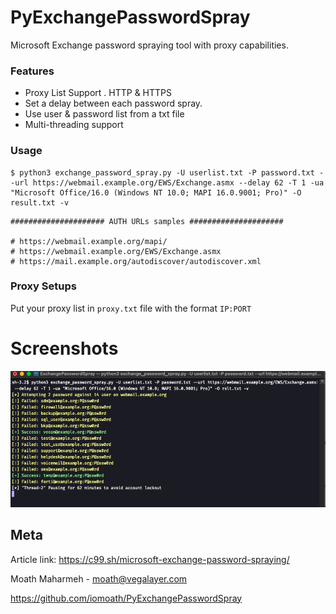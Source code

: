 # PyExchangePasswordSpray

Microsoft Exchange password spraying tool with proxy capabilities.


### Features
* Proxy List Support . HTTP & HTTPS
* Set a delay between each password spray.
* Use user & password list from a txt file
* Multi-threading support



### Usage

```
$ python3 exchange_password_spray.py -U userlist.txt -P password.txt --url https://webmail.example.org/EWS/Exchange.asmx --delay 62 -T 1 -ua "Microsoft Office/16.0 (Windows NT 10.0; MAPI 16.0.9001; Pro)" -O result.txt -v
```


```
##################### AUTH URLs samples #####################

# https://webmail.example.org/mapi/
# https://webmail.example.org/EWS/Exchange.asmx
# https://mail.example.org/autodiscover/autodiscover.xml
```

### Proxy Setups
Put your proxy list in ```proxy.txt``` file with the format ```IP:PORT```



# Screenshots
![Demo](MS_Exchange_password_spray.png?raw=true "Demo")




## Meta
Article link:
https://c99.sh/microsoft-exchange-password-spraying/

Moath Maharmeh -  moath@vegalayer.com

https://github.com/iomoath/PyExchangePasswordSpray